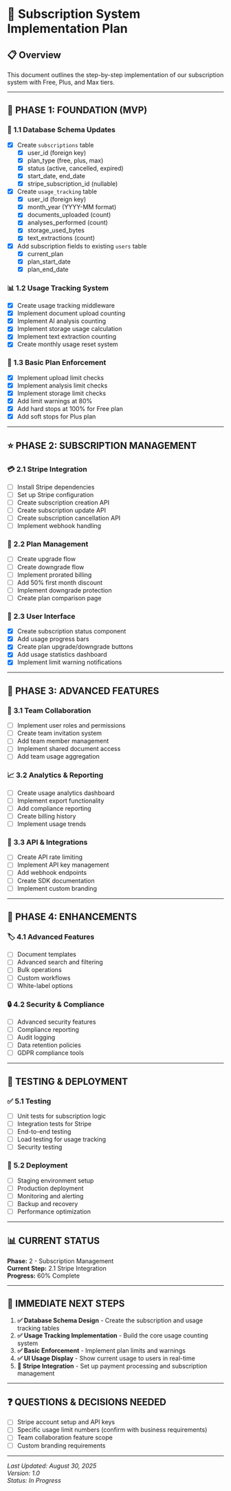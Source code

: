 # 🚀 Subscription System Implementation Plan

## 📋 Overview
This document outlines the step-by-step implementation of our subscription system with Free, Plus, and Max tiers.

---

## 🎯 **PHASE 1: FOUNDATION (MVP)**

### 🔐 **1.1 Database Schema Updates**
- [x] Create `subscriptions` table
  - [x] user_id (foreign key)
  - [x] plan_type (free, plus, max)
  - [x] status (active, cancelled, expired)
  - [x] start_date, end_date
  - [x] stripe_subscription_id (nullable)
- [x] Create `usage_tracking` table
  - [x] user_id (foreign key)
  - [x] month_year (YYYY-MM format)
  - [x] documents_uploaded (count)
  - [x] analyses_performed (count)
  - [x] storage_used_bytes
  - [x] text_extractions (count)
- [x] Add subscription fields to existing `users` table
  - [x] current_plan
  - [x] plan_start_date
  - [x] plan_end_date

### 📊 **1.2 Usage Tracking System**
- [x] Create usage tracking middleware
- [x] Implement document upload counting
- [x] Implement AI analysis counting
- [x] Implement storage usage calculation
- [x] Implement text extraction counting
- [x] Create monthly usage reset system

### 🚫 **1.3 Basic Plan Enforcement**
- [x] Implement upload limit checks
- [x] Implement analysis limit checks
- [x] Implement storage limit checks
- [x] Add limit warnings at 80%
- [x] Add hard stops at 100% for Free plan
- [x] Add soft stops for Plus plan

---

## ⭐ **PHASE 2: SUBSCRIPTION MANAGEMENT**

### 💳 **2.1 Stripe Integration**
- [ ] Install Stripe dependencies
- [ ] Set up Stripe configuration
- [ ] Create subscription creation API
- [ ] Create subscription update API
- [ ] Create subscription cancellation API
- [ ] Implement webhook handling

### 🔄 **2.2 Plan Management**
- [ ] Create upgrade flow
- [ ] Create downgrade flow
- [ ] Implement prorated billing
- [ ] Add 50% first month discount
- [ ] Implement downgrade protection
- [ ] Create plan comparison page

### 📱 **2.3 User Interface**
- [x] Create subscription status component
- [x] Add usage progress bars
- [x] Create plan upgrade/downgrade buttons
- [x] Add usage statistics dashboard
- [x] Implement limit warning notifications

---

## 🚀 **PHASE 3: ADVANCED FEATURES**

### 👥 **3.1 Team Collaboration**
- [ ] Implement user roles and permissions
- [ ] Create team invitation system
- [ ] Add team member management
- [ ] Implement shared document access
- [ ] Add team usage aggregation

### 📈 **3.2 Analytics & Reporting**
- [ ] Create usage analytics dashboard
- [ ] Implement export functionality
- [ ] Add compliance reporting
- [ ] Create billing history
- [ ] Implement usage trends

### 🔌 **3.3 API & Integrations**
- [ ] Create API rate limiting
- [ ] Implement API key management
- [ ] Add webhook endpoints
- [ ] Create SDK documentation
- [ ] Implement custom branding

---

## 🎨 **PHASE 4: ENHANCEMENTS**

### 🏷️ **4.1 Advanced Features**
- [ ] Document templates
- [ ] Advanced search and filtering
- [ ] Bulk operations
- [ ] Custom workflows
- [ ] White-label options

### 🔒 **4.2 Security & Compliance**
- [ ] Advanced security features
- [ ] Compliance reporting
- [ ] Audit logging
- [ ] Data retention policies
- [ ] GDPR compliance tools

---

## 🧪 **TESTING & DEPLOYMENT**

### ✅ **5.1 Testing**
- [ ] Unit tests for subscription logic
- [ ] Integration tests for Stripe
- [ ] End-to-end testing
- [ ] Load testing for usage tracking
- [ ] Security testing

### 🚀 **5.2 Deployment**
- [ ] Staging environment setup
- [ ] Production deployment
- [ ] Monitoring and alerting
- [ ] Backup and recovery
- [ ] Performance optimization

---

## 📊 **CURRENT STATUS**

**Phase:** 2 - Subscription Management  
**Current Step:** 2.1 Stripe Integration  
**Progress:** 60% Complete

---

## 🎯 **IMMEDIATE NEXT STEPS**

1. **✅ Database Schema Design** - Create the subscription and usage tracking tables
2. **✅ Usage Tracking Implementation** - Build the core usage counting system
3. **✅ Basic Enforcement** - Implement plan limits and warnings
4. **✅ UI Usage Display** - Show current usage to users in real-time
5. **🔄 Stripe Integration** - Set up payment processing and subscription management

---

## ❓ **QUESTIONS & DECISIONS NEEDED**

- [ ] Stripe account setup and API keys
- [ ] Specific usage limit numbers (confirm with business requirements)
- [ ] Team collaboration feature scope
- [ ] Custom branding requirements

---

*Last Updated: August 30, 2025*  
*Version: 1.0*  
*Status: In Progress*
